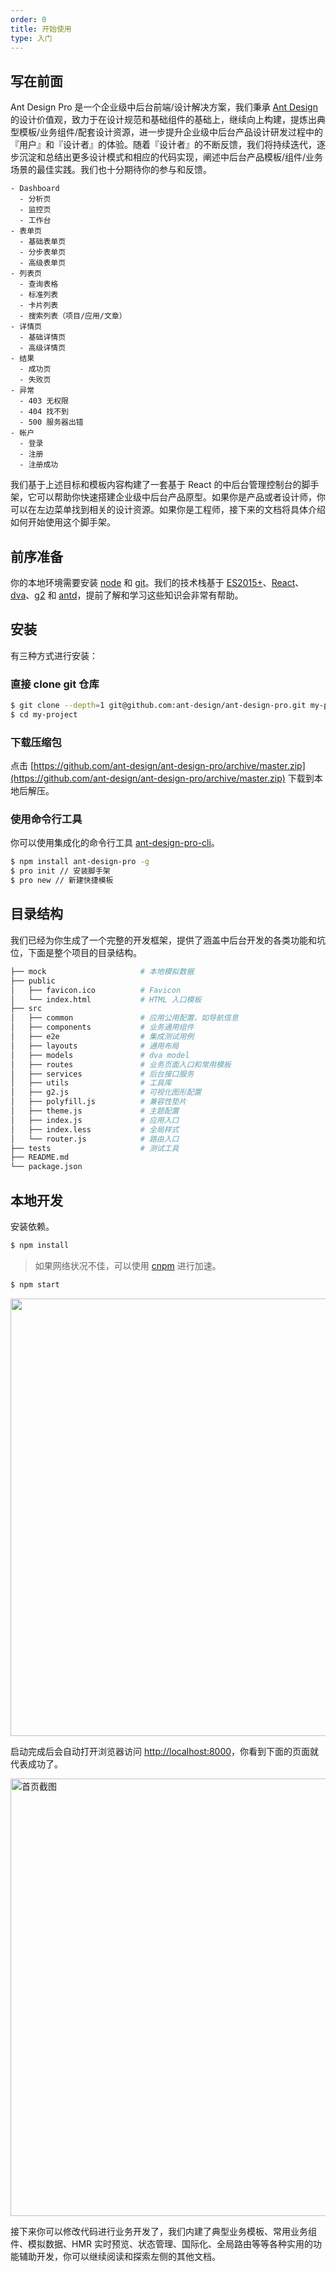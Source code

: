 ```yaml
---
order: 0
title: 开始使用
type: 入门
---
```


## 写在前面

Ant Design Pro 是一个企业级中后台前端/设计解决方案，我们秉承 [Ant Design](http://ant.design/) 的设计价值观，致力于在设计规范和基础组件的基础上，继续向上构建，提炼出典型模板/业务组件/配套设计资源，进一步提升企业级中后台产品设计研发过程中的『用户』和『设计者』的体验。随着『设计者』的不断反馈，我们将持续迭代，逐步沉淀和总结出更多设计模式和相应的代码实现，阐述中后台产品模板/组件/业务场景的最佳实践。我们也十分期待你的参与和反馈。

```
- Dashboard
  - 分析页
  - 监控页
  - 工作台
- 表单页
  - 基础表单页
  - 分步表单页
  - 高级表单页
- 列表页
  - 查询表格
  - 标准列表
  - 卡片列表
  - 搜索列表（项目/应用/文章）
- 详情页
  - 基础详情页
  - 高级详情页
- 结果
  - 成功页
  - 失败页
- 异常
  - 403 无权限
  - 404 找不到
  - 500 服务器出错
- 帐户
  - 登录
  - 注册
  - 注册成功
```

我们基于上述目标和模板内容构建了一套基于 React 的中后台管理控制台的脚手架，它可以帮助你快速搭建企业级中后台产品原型。如果你是产品或者设计师，你可以在左边菜单找到相关的设计资源。如果你是工程师，接下来的文档将具体介绍如何开始使用这个脚手架。

## 前序准备

你的本地环境需要安装 [node](http://nodejs.org/) 和 [git](https://git-scm.com/)。我们的技术栈基于 [ES2015+](http://es6.ruanyifeng.com/)、[React](http://facebook.github.io/react/)、[dva](http://github.com/dvajs/dva)、[g2](https://antv.alipay.com/g2/doc/index.html) 和 [antd](https://ant.design/docs/react/introduce-cn)，提前了解和学习这些知识会非常有帮助。

## 安装

有三种方式进行安装：

### 直接 clone git 仓库

```bash
$ git clone --depth=1 git@github.com:ant-design/ant-design-pro.git my-project
$ cd my-project
```

### 下载压缩包

点击 [https://github.com/ant-design/ant-design-pro/archive/master.zip](https://github.com/ant-design/ant-design-pro/archive/master.zip) 下载到本地后解压。

### 使用命令行工具

你可以使用集成化的命令行工具 [ant-design-pro-cli](https://github.com/ant-design/ant-design-pro-cli)。

```bash
$ npm install ant-design-pro -g
$ pro init // 安装脚手架
$ pro new // 新建快捷模板
```

## 目录结构

我们已经为你生成了一个完整的开发框架，提供了涵盖中后台开发的各类功能和坑位，下面是整个项目的目录结构。

```bash
├── mock                     # 本地模拟数据
├── public
│   ├── favicon.ico          # Favicon
│   └── index.html           # HTML 入口模板
├── src
│   ├── common               # 应用公用配置，如导航信息
│   ├── components           # 业务通用组件
│   ├── e2e                  # 集成测试用例
│   ├── layouts              # 通用布局
│   ├── models               # dva model
│   ├── routes               # 业务页面入口和常用模板
│   ├── services             # 后台接口服务
│   ├── utils                # 工具库
│   ├── g2.js                # 可视化图形配置
│   ├── polyfill.js          # 兼容性垫片
│   ├── theme.js             # 主题配置
│   ├── index.js             # 应用入口
│   ├── index.less           # 全局样式
│   └── router.js            # 路由入口
├── tests                    # 测试工具
├── README.md
└── package.json
```

## 本地开发

安装依赖。

```bash
$ npm install
```

> 如果网络状况不佳，可以使用 [cnpm](https://cnpmjs.org/) 进行加速。

```bash
$ npm start
```

<img src="https://gw.alipayobjects.com/zos/rmsportal/DaIsSQRbNkwOXbMDhqEx.png" width="700" />

启动完成后会自动打开浏览器访问 [http://localhost:8000](http://localhost:8000)，你看到下面的页面就代表成功了。

<img src="https://gw.alipayobjects.com/zos/rmsportal/psqyFTiRoXQeaNZdjppA.png" width="700" alt="首页截图" />

接下来你可以修改代码进行业务开发了，我们内建了典型业务模板、常用业务组件、模拟数据、HMR 实时预览、状态管理、国际化、全局路由等等各种实用的功能辅助开发，你可以继续阅读和探索左侧的其他文档。
